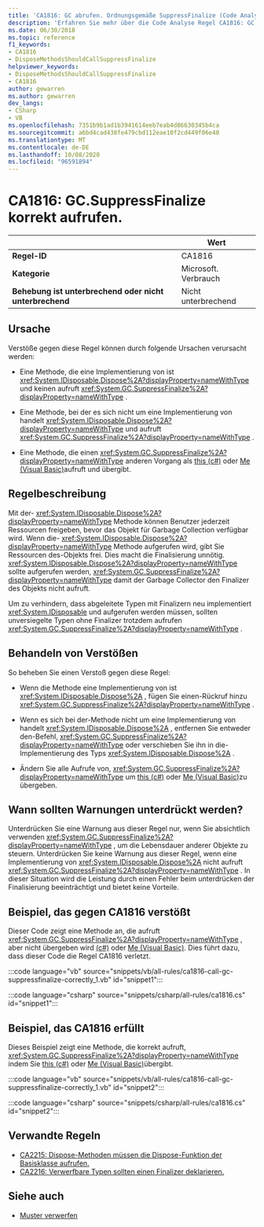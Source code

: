 ```yaml
---
title: 'CA1816: GC abrufen. Ordnungsgemäße SuppressFinalize (Code Analyse)'
description: 'Erfahren Sie mehr über die Code Analyse Regel CA1816: GC abrufen. Ordnungsgemäße SuppressFinalize'
ms.date: 06/30/2018
ms.topic: reference
f1_keywords:
- CA1816
- DisposeMethodsShouldCallSuppressFinalize
helpviewer_keywords:
- DisposeMethodsShouldCallSuppressFinalize
- CA1816
author: gewarren
ms.author: gewarren
dev_langs:
- CSharp
- VB
ms.openlocfilehash: 7351b9b1ad1b3941614eeb7eab4d86630345b4ca
ms.sourcegitcommit: a6bd4cad438fe479cbd112eae10f2cd449f06e40
ms.translationtype: MT
ms.contentlocale: de-DE
ms.lasthandoff: 10/08/2020
ms.locfileid: "96591894"
---
```

# <a name="ca1816-call-gcsuppressfinalize-correctly"></a>CA1816: GC.SuppressFinalize korrekt aufrufen.

| | Wert |
|-|-|
| **Regel-ID** |CA1816|
| **Kategorie** |Microsoft. Verbrauch|
| **Behebung ist unterbrechend oder nicht unterbrechend** |Nicht unterbrechend|

## <a name="cause"></a>Ursache

Verstöße gegen diese Regel können durch folgende Ursachen verursacht werden:

- Eine Methode, die eine Implementierung von ist <xref:System.IDisposable.Dispose%2A?displayProperty=nameWithType> und keinen aufruft <xref:System.GC.SuppressFinalize%2A?displayProperty=nameWithType> .

- Eine Methode, bei der es sich nicht um eine Implementierung von handelt <xref:System.IDisposable.Dispose%2A?displayProperty=nameWithType> und aufruft <xref:System.GC.SuppressFinalize%2A?displayProperty=nameWithType> .

- Eine Methode, die einen <xref:System.GC.SuppressFinalize%2A?displayProperty=nameWithType> anderen Vorgang als [this (c#)](../../../csharp/language-reference/keywords/this.md) oder [Me (Visual Basic)](../../../visual-basic/programming-guide/program-structure/me-my-mybase-and-myclass.md#me)aufruft und übergibt.

## <a name="rule-description"></a>Regelbeschreibung

Mit der- <xref:System.IDisposable.Dispose%2A?displayProperty=nameWithType> Methode können Benutzer jederzeit Ressourcen freigeben, bevor das Objekt für Garbage Collection verfügbar wird. Wenn die- <xref:System.IDisposable.Dispose%2A?displayProperty=nameWithType> Methode aufgerufen wird, gibt Sie Ressourcen des-Objekts frei. Dies macht die Finalisierung unnötig. <xref:System.IDisposable.Dispose%2A?displayProperty=nameWithType> sollte aufgerufen werden, <xref:System.GC.SuppressFinalize%2A?displayProperty=nameWithType> damit der Garbage Collector den Finalizer des Objekts nicht aufruft.

Um zu verhindern, dass abgeleitete Typen mit Finalizern neu implementiert <xref:System.IDisposable> und aufgerufen werden müssen, sollten unversiegelte Typen ohne Finalizer trotzdem aufrufen <xref:System.GC.SuppressFinalize%2A?displayProperty=nameWithType> .

## <a name="how-to-fix-violations"></a>Behandeln von Verstößen

So beheben Sie einen Verstoß gegen diese Regel:

- Wenn die Methode eine Implementierung von ist <xref:System.IDisposable.Dispose%2A> , fügen Sie einen-Rückruf hinzu <xref:System.GC.SuppressFinalize%2A?displayProperty=nameWithType> .

- Wenn es sich bei der-Methode nicht um eine Implementierung von handelt <xref:System.IDisposable.Dispose%2A> , entfernen Sie entweder den-Befehl, <xref:System.GC.SuppressFinalize%2A?displayProperty=nameWithType> oder verschieben Sie ihn in die-Implementierung des Typs <xref:System.IDisposable.Dispose%2A> .

- Ändern Sie alle Aufrufe von, <xref:System.GC.SuppressFinalize%2A?displayProperty=nameWithType> um [this (c#)](../../../csharp/language-reference/keywords/this.md) oder [Me (Visual Basic)](../../../visual-basic/programming-guide/program-structure/me-my-mybase-and-myclass.md#me)zu übergeben.

## <a name="when-to-suppress-warnings"></a>Wann sollten Warnungen unterdrückt werden?

Unterdrücken Sie eine Warnung aus dieser Regel nur, wenn Sie absichtlich verwenden <xref:System.GC.SuppressFinalize%2A?displayProperty=nameWithType> , um die Lebensdauer anderer Objekte zu steuern. Unterdrücken Sie keine Warnung aus dieser Regel, wenn eine Implementierung von <xref:System.IDisposable.Dispose%2A> nicht aufruft <xref:System.GC.SuppressFinalize%2A?displayProperty=nameWithType> . In dieser Situation wird die Leistung durch einen Fehler beim unterdrücken der Finalisierung beeinträchtigt und bietet keine Vorteile.

## <a name="example-that-violates-ca1816"></a>Beispiel, das gegen CA1816 verstößt

Dieser Code zeigt eine Methode an, die aufruft <xref:System.GC.SuppressFinalize%2A?displayProperty=nameWithType> , aber nicht übergeben wird [(c#)](../../../csharp/language-reference/keywords/this.md) oder [Me (Visual Basic)](../../../visual-basic/programming-guide/program-structure/me-my-mybase-and-myclass.md#me). Dies führt dazu, dass dieser Code die Regel CA1816 verletzt.

:::code language="vb" source="snippets/vb/all-rules/ca1816-call-gc-suppressfinalize-correctly_1.vb" id="snippet1":::

:::code language="csharp" source="snippets/csharp/all-rules/ca1816.cs" id="snippet1":::

## <a name="example-that-satisfies-ca1816"></a>Beispiel, das CA1816 erfüllt

Dieses Beispiel zeigt eine Methode, die korrekt aufruft, <xref:System.GC.SuppressFinalize%2A?displayProperty=nameWithType> indem Sie [this (c#)](../../../csharp/language-reference/keywords/this.md) oder [Me (Visual Basic)](../../../visual-basic/programming-guide/program-structure/me-my-mybase-and-myclass.md#me)übergibt.

:::code language="vb" source="snippets/vb/all-rules/ca1816-call-gc-suppressfinalize-correctly_1.vb" id="snippet2":::

:::code language="csharp" source="snippets/csharp/all-rules/ca1816.cs" id="snippet2":::

## <a name="related-rules"></a>Verwandte Regeln

- [CA2215: Dispose-Methoden müssen die Dispose-Funktion der Basisklasse aufrufen.](ca2215.md)
- [CA2216: Verwerfbare Typen sollten einen Finalizer deklarieren.](ca2216.md)

## <a name="see-also"></a>Siehe auch

- [Muster verwerfen](../../../standard/garbage-collection/implementing-dispose.md)
